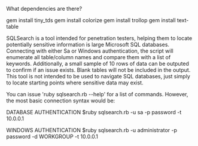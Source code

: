 What dependencies are there?

gem install tiny_tds gem install colorize gem install trollop gem install text-table


SQLSearch is a tool intended for penetration testers, helping them to locate potentially sensitive information is large Microsoft SQL databases. Connecting with either Sa or Windows authentication, the script will enumerate all table/column names and compare them with a list of keywords. Additionally, a small sample of 10 rows of data can be outputed to confirm if an issue exists. Blank tables will not be included in the output. This tool is not intended to be used to navigate SQL databases, just simply to locate starting points where sensitive data may exist.

You can issue 'ruby sqlsearch.rb --help' for a list of commands. However, the most basic connection syntax would be:

DATABASE AUTHENTICATION $ruby sqlsearch.rb -u sa -p password -t 10.0.0.1

WINDOWS AUTHENTICATION $ruby sqlsearch.rb -u administrator -p password -d WORKGROUP -t 10.0.0.1
